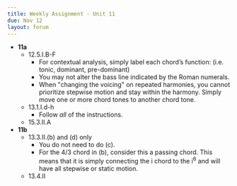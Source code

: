 ```yaml
---
title: Weekly Assignment - Unit 11
due: Nov 12
layout: forum
---
```


- **11a**
    - 12.5.I.B-F
        - For contextual analysis, simply label each chord’s function: (i.e. tonic, dominant, pre-dominant)
        - You may not alter the bass line indicated by the Roman numerals.
        - When "changing the voicing" on repeated harmonies, you cannot prioritize stepwise motion and stay within the harmony. Simply move one or more chord tones to another chord tone.
    - 13.1.I.d-h
        - Follow *all* of the instructions.
    - 15.3.II.A
- **11b**
    - 13.3.II.(b) and (d) only
        - You do not need to do (c).
        - For the 4/3 chord in (b), consider this a passing chord. This means that it is simply connecting the i chord to the i<sup>6</sup> and will have all stepwise or static motion.
    - 13.4.II